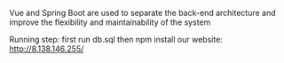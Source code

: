 Vue and Spring Boot are used to separate the back-end architecture and improve the flexibility and maintainability of the system

Running step:
first run db.sql
then npm install
our website: http://8.138.146.255/
